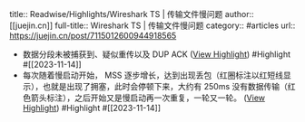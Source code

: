 title:: Readwise/Highlights/Wireshark TS | 传输文件慢问题
author:: [[juejin.cn]]
full-title:: Wireshark TS | 传输文件慢问题
category:: #articles
url:: https://juejin.cn/post/7115012600944918565

- 数据分段未被捕获到、疑似重传以及 DUP ACK ([View Highlight](https://read.readwise.io/read/01hf5zc29ebs5cfjhd5pqx7gp1)) #Highlight #[[2023-11-14]]
- 每次随着慢启动开始， MSS 逐步增长，达到出现丢包（红圈标注以红短线显示），也就是出现了拥塞，此时会停顿下来，大约有 250ms 没有数据传输（红色箭头标注），之后开始又是慢启动再一次重复，一轮又一轮。 ([View Highlight](https://read.readwise.io/read/01hf5zcf5yztkhehfnnrp9az0t)) #Highlight #[[2023-11-14]]